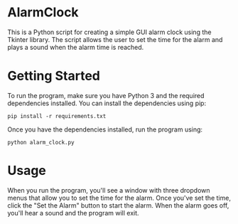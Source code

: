 # AlarmClock

This is a Python script for creating a simple GUI alarm clock using the Tkinter library. The script allows the user to set the time for the alarm and plays a sound when the alarm time is reached.

# Getting Started

To run the program, make sure you have Python 3 and the required dependencies installed. You can install the dependencies using pip:

`pip install -r requirements.txt`

Once you have the dependencies installed, run the program using:

`python alarm_clock.py`

# Usage

When you run the program, you'll see a window with three dropdown menus that allow you to set the time for the alarm. Once you've set the time, click the "Set the Alarm" button to start the alarm. When the alarm goes off, you'll hear a sound and the program will exit.
